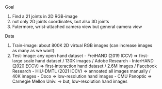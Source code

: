 Goal
  1. Find a 21 joints in 2D RGB-image
  2. not only 2D joints coordinates, but also 3D joints
  3. Futermore, wrist-attached camera view but general camera view


Data
  1. Train-image: about 800K 2D virtual RGB images (can increase images as many as we want)
  2. Test-image: any open hand dataset
    - FreiHAND (2019 ICCV)
      => first-large scale hand dataset / 130K images / Adobe Research
    - InterHAND (2020 ECCV)
      => first-interaction hand dataset / 2.6M images / Facebook Research
    - HIU-DMTL (2021 ICCV)
      => annoated all images manually / 40K images
    - Coco
      => low-resolution hand images
    - CMU Panoptic
      => Carnegie Mellon Univ.
      => but, low-resolution hand images
